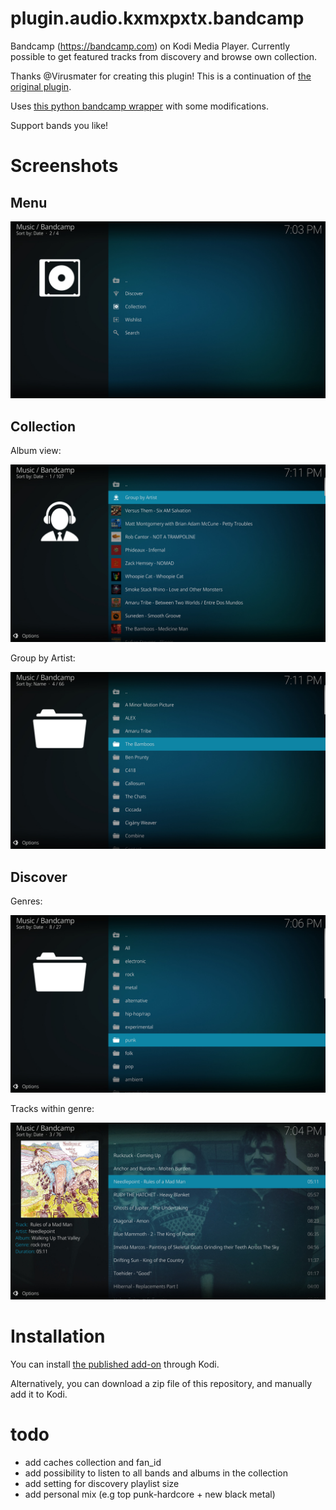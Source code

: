 # plugin.audio.kxmxpxtx.bandcamp
Bandcamp (https://bandcamp.com) on Kodi Media Player. Currently possible to get featured tracks from discovery and browse own collection.

Thanks @Virusmater for creating this plugin! This is a continuation of [the original plugin](https://github.com/Virusmater/plugin.audio.kxmxpxtx.bandcamp).

Uses [this python bandcamp wrapper](https://github.com/Virusmater/bandcamp_api) with some modifications.

Support bands you like!

# Screenshots
## Menu
![image](screenshot/menu.jpg)

## Collection
Album view:

![image](screenshot/collection-albums.jpg)

Group by Artist:

![image](screenshot/collection-artists.jpg)

## Discover
Genres:

![image](screenshot/discover-genres.jpg)

Tracks within genre:

![image](screenshot/discover.jpg)

# Installation
You can install [the published add-on](https://kodi.tv/addons/matrix/plugin.audio.kxmxpxtx.bandcamp) through Kodi.

Alternatively, you can download a zip file of this repository, and manually add it to Kodi.

# todo
* add caches collection and fan\_id
* add possibility to listen to all bands and albums in the collection
* add setting for discovery playlist size
* add personal mix (e.g top punk-hardcore + new black metal)
